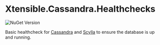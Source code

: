 # Xtensible.Cassandra.Healthchecks
![NuGet Version](https://img.shields.io/nuget/v/Xtensible.Aspire.Hosting.Cassandra)

Basic healthcheck for [Cassandra](https://cassandra.apache.org/_/index.html) and [Scylla](https://www.scylladb.com/) to ensure the database is up and running.
